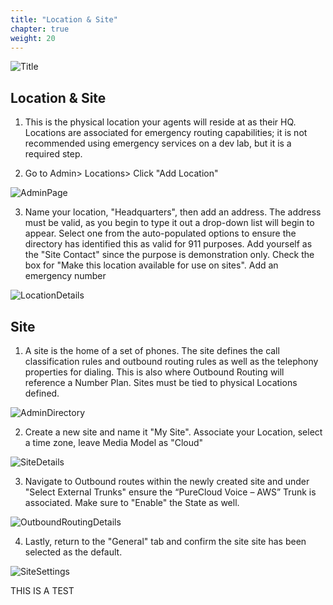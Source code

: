 ```yaml
---
title: "Location & Site"
chapter: true
weight: 20
---
```

![Title](/images/Telephony3-768x300.jpg)
## Location & Site
1. This is the physical location your agents will reside at as their HQ. Locations are associated for emergency routing capabilities; it is not recommended using emergency services on a dev lab, but it is a required step. 

2. Go to Admin> Locations> Click "Add Location" 

![AdminPage](/images/Locations.jpg)

3. Name your location, "Headquarters", then add an address. The address must be valid, as you begin to type it out a drop-down list will begin to appear. Select one from the auto-populated options to ensure the directory has identified this as valid for 911 purposes. Add yourself as the "Site Contact" since the purpose is demonstration only. Check the box for "Make this location available for use on sites". Add an emergency number

![LocationDetails](/images/LocationsPopup.jpg)

## Site

1. A site is the home of a set of phones. The site defines the call classification rules and outbound routing rules as well as the telephony properties for dialing. This is also where Outbound Routing will reference a Number Plan. Sites must be tied to physical Locations defined.

![AdminDirectory](/images/Site.jpg)

2. Create a new site and name it "My Site". Associate your Location, select a time zone, leave Media Model as "Cloud"

![SiteDetails](/images/SiteSetup.jpg)

3. Navigate to Outbound routes within the newly created site and under "Select External Trunks" ensure the “PureCloud Voice – AWS” Trunk is associated. Make sure to "Enable" the State as well. 

![OutboundRoutingDetails](/images/OutboundRoute.jpg)

4. Lastly, return to the "General" tab and confirm the site site has been selected as the default.

![SiteSettings](/images/DefaultSite.jpg)


THIS IS A TEST